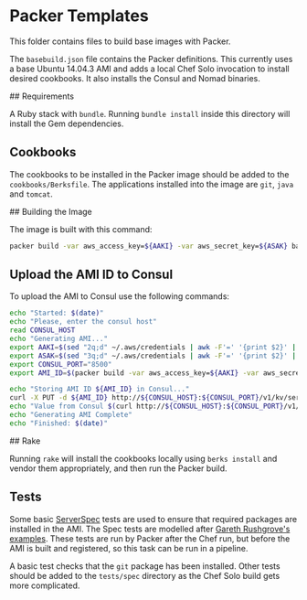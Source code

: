 # Packer Templates

This folder contains files to build base images with Packer.

The `basebuild.json` file contains the Packer definitions.  This currently uses a base Ubuntu 14.04.3 AMI and adds a local Chef Solo invocation to install desired cookbooks.  It also installs the Consul and Nomad binaries.

## Requirements

A Ruby stack with `bundle`.  Running `bundle install` inside this directory will install the Gem dependencies.

## Cookbooks

The cookbooks to be installed in the Packer image should be added to the `cookbooks/Berksfile`.  The applications installed into the image are `git`, `java` and `tomcat`.

## Building the Image

The image is built with this command:

```bash
packer build -var aws_access_key=${AAKI} -var aws_secret_key=${ASAK} basebuild.json
```

## Upload the AMI ID to Consul

To upload the AMI to Consul use the following commands:

```bash
echo "Started: $(date)"
echo "Please, enter the consul host"
read CONSUL_HOST
echo "Generating AMI..."
export AAKI=$(sed "2q;d" ~/.aws/credentials | awk -F'=' '{print $2}' | sed -e 's/^[[:space:]]*//' -e 's/[[:space:]]*$//')
export ASAK=$(sed "3q;d" ~/.aws/credentials | awk -F'=' '{print $2}' | sed -e 's/^[[:space:]]*//' -e 's/[[:space:]]*$//')
export CONSUL_PORT="8500"
export AMI_ID=$(packer build -var aws_access_key=${AAKI} -var aws_secret_key=${ASAK} -machine-readable basebuild.json | awk -F, '$0 ~/artifact,0,id/ {print $6}' | cut -f2 -d:)

echo "Storing AMI ID ${AMI_ID} in Consul..."
curl -X PUT -d ${AMI_ID} http://${CONSUL_HOST}:${CONSUL_PORT}/v1/kv/service/app/launch_ami
echo "Value from Consul $(curl http://${CONSUL_HOST}:${CONSUL_PORT}/v1/kv/service/app/launch_ami?raw)"
echo "Generating AMI Complete"
echo "Finished: $(date)"
```

## Rake

Running `rake` will install the cookbooks locally using `berks install` and vendor them appropriately, and then run the Packer build.

## Tests

Some basic [ServerSpec](http://serverspec.org) tests are used to ensure that required packages are installed in the AMI.  The Spec tests are modelled after [Gareth Rushgrove's examples](https://github.com/garethr/packer-serverspec-example).  These tests are run by Packer after the Chef run, but before the AMI is built and registered, so this task can be run in a pipeline.

A basic test checks that the `git` package has been installed. Other tests should be added to the `tests/spec` directory as the Chef Solo build gets more complicated.
